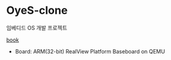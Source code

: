 # OyeS-clone
임베디드 OS 개발 프로젝트

[book](https://www.yes24.com/Product/Goods/84909414)

- Board: ARM(32-bit) RealView Platform Baseboard on QEMU
